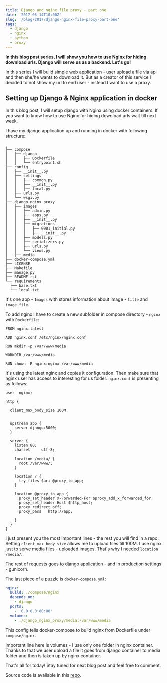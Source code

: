 ```yaml
---
title: Django and nginx file proxy - part one
date: '2017-05-14T10:00Z'
slug: '/blog/2017/django-nginx-file-proxy-part-one'
tags:
  - django
  - nginx
  - python
  - proxy
---
```


**In this blog post series, I will show you how to use Nginx for hiding
download urls. Django will serve us as a backend. Let's go!**

In this series I will build simple web application - user upload a file
via api and then she/he wants to download it. But as a creator of this
service I decided to not show my url to end user - instead I want to use
a proxy.

## Setting up Django & Nginx application in docker

In this blog post, I will setup django with Nginx using docker
containers. If you want to know how to use Nginx for hiding download
urls wait till next week.

I have my django application up and running in docker with following
structure:

```shell
.
├── compose
│   ├── django
│   │   ├── Dockerfile
│   │   └── entrypoint.sh
├── config
│   ├── __init__.py
│   ├── settings
│   │   ├── common.py
│   │   ├── __init__.py
│   │   ├── local.py
│   ├── urls.py
│   └── wsgi.py
├── django_nginx_proxy
│   ├── images
│   │   ├── admin.py
│   │   ├── apps.py
│   │   ├── __init__.py
│   │   ├── migrations
│   │   │   ├── 0001_initial.py
│   │   │   ├── __init__.py
│   │   ├── models.py
│   │   ├── serializers.py
│   │   ├── urls.py
│   │   └── views.py
│   ├── media
├── docker-compose.yml
├── LICENSE
├── Makefile
├── manage.py
├── README.rst
└── requirements
  ├── base.txt
  └── local.txt
```

It's one app - `Images` with stores information about image - `title`
and `image_file`.

To add nginx I have to create a new subfolder in compose directory -
`nginx` with `Dockerfile`:

```docker
FROM nginx:latest

ADD nginx.conf /etc/nginx/nginx.conf

RUN mkdir -p /var/www/media

WORKDIR /var/www/media

RUN chown -R nginx:nginx /var/www/media
```

It's using the latest nginx and copies it configuration. Then make sure
that nginx user has access to interesting for us folder. `nginx.conf` is
presenting as follows:

```nginx
user  nginx;

http {

  client_max_body_size 100M;


  upstream app {
    server django:5000;
  }

  server {
    listen 80;
    charset     utf-8;

    location /media/ {
      root /var/www/;
    }

    location / {
      try_files $uri @proxy_to_app;
    }

    location @proxy_to_app {
      proxy_set_header X-Forwarded-For $proxy_add_x_forwarded_for;
      proxy_set_header Host $http_host;
      proxy_redirect off;
      proxy_pass   http://app;

    }
  }
}
```

I just present you the most important lines - the rest you will find in
a repo. Setting `client_max_body_size` allows me to upload files till
100M. I use nginx just to serve media files - uploaded images. That's
why I needed `location /media/`.

The rest of requests goes to django application - and in production
settings - gunicorn.

The last piece of a puzzle is `docker-compose.yml`:

```yaml
nginx:
  build: ./compose/nginx
  depends_on:
    - django
  ports:
    - '0.0.0.0:80:80'
  volumes:
    - ./django_nginx_proxy/media:/var/www/media
```

This config tells docker-compose to build nginx from Dockerfile under
`compose/nginx`.

Important line here is volumes - I use only one folder in nginx
container. Thanks to that we user upload a file it goes from django
container to media folder and then is taken up by nginx container.

That's all for today! Stay tuned for next blog post and feel free to
comment.

Source code is available in this
[repo](https://github.com/krzysztofzuraw/personal-blog-projects/tree/master/django_nginx_proxy).
